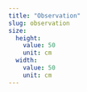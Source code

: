 ```yaml
---
title: "Observation"
slug: observation
size:
  height:
    value: 50
    unit: cm
  width:
    value: 50
    unit: cm
---
```

